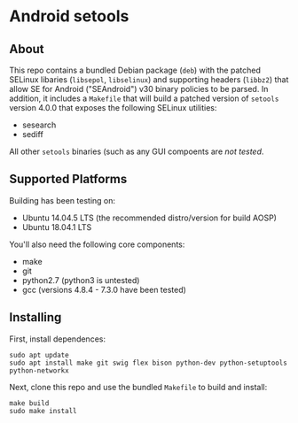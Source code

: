 # Android setools

## About
This repo contains a bundled Debian package (`deb`) with the patched SELinux libaries (`libsepol`, `libselinux`) and supporting headers (`libbz2`) that allow SE for Android ("SEAndroid") v30 binary policies to be parsed. In addition, it includes a `Makefile` that will build a patched version of `setools` version 4.0.0 that exposes the following SELinux utilities:

* sesearch
* sediff

All other `setools` binaries (such as any GUI compoents are _not tested_.

## Supported Platforms
Building has been testing on:

* Ubuntu 14.04.5 LTS (the recommended distro/version for build AOSP)
* Ubuntu 18.04.1 LTS

You'll also need the following core components:

* make
* git
* python2.7 (python3 is untested)
* gcc (versions 4.8.4 - 7.3.0 have been tested)

## Installing
First, install dependences:

	sudo apt update
	sudo apt install make git swig flex bison python-dev python-setuptools python-networkx

Next, clone this repo and use the bundled `Makefile` to build and install:

	make build
	sudo make install
